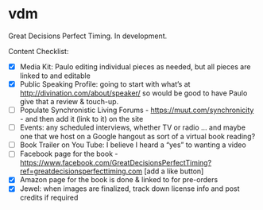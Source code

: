 vdm
===

Great Decisions Perfect Timing. In development.

Content Checklist:

- [x] Media Kit: Paulo editing individual pieces as needed, but all pieces are linked to and editable
- [x] Public Speaking Profile: going to start with what’s at http://divination.com/about/speaker/ so would be good to have Paulo give that a review & touch-up.
- [ ] Populate Synchronistic Living Forums - https://muut.com/synchronicity - and then add it (link to it) on the site
- [ ] Events: any scheduled interviews, whether TV or radio ... and maybe one that we host on a Google hangout as sort of a virtual book reading? 
- [ ] Book Trailer on You Tube: I believe I heard a “yes” to wanting a video
- [ ] Facebook page for the book - https://www.facebook.com/GreatDecisionsPerfectTiming?ref=greatdecisionsperfecttiming.com [add a like button]
- [x] Amazon page for the book is done & linked to for pre-orders
- [x] Jewel: when images are finalized, track down license info and post credits if required
